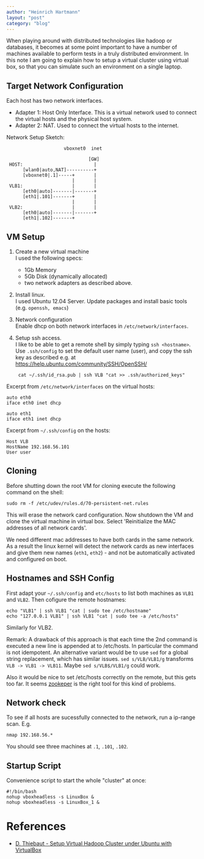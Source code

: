 ```yaml
---
author: "Heinrich Hartmann"
layout: "post"
category: "blog"
---
```


<!-- # Virtual Cluster -->

When playing around with distributed technologies like hadoop or
databases, it becomes at some point important to have a number of
machines available to perform tests in a truly distributed
environment. In this note I am going to explain how to setup a virtual
cluster using virtual box, so that you can simulate such an environment
on a single laptop.

## Target Network Configuration

Each host has two network interfaces.

* Adapter 1: Host Only Interface. This is a virtual network used to
  connect the virtual hosts and the physical host system.
* Adapter 2: NAT. Used to connect the virtual hosts to the internet.

Network Setup Sketch:

                         vboxnet0  inet
						 
                                  [GW]
     HOST:                          |
          [wlan0|auto,NAT]----------+
          [vboxnet0|.1]-----+       |
                            |       |
     VLB1:                  |       |
	      [eth0|auto]-------|-------+
	      [eth1|.101]-------+       |
                            |       |
     VLB2:                  |       |
	 	  [eth0|auto]-------|-------+
	      [eth1|.102]-------+


## VM Setup

1. Create a new virtual machine  
   I used the following specs:
   - 1Gb Memory
   - 5Gb Disk (dynamically allocated)
   - two network adapters as described above.
2. Install linux.  
   I used Ubuntu 12.04 Server.
   Update packages and install basic tools (e.g. `openssh, emacs`)
3. Network configuration  
   Enable dhcp on both network interfaces in `/etc/network/interfaces`.
4. Setup ssh access.  
   I like to be able to get a remote shell by simply typing `ssh <hostname>`.
   Use `.ssh/config` to set the default user name (user), and copy the ssh key
   as described e.g. at https://help.ubuntu.com/community/SSH/OpenSSH/

        cat ~/.ssh/id_rsa.pub | ssh VLB "cat >> .ssh/authorized_keys"

Excerpt from `/etc/network/interfaces` on the virtual hosts:

    auto eth0
    iface eth0 inet dhcp

    auto eth1
    iface eth1 inet dhcp

Excerpt from `~/.ssh/config` on the hosts:

    Host VLB
    HostName 192.168.56.101
    User user

## Cloning

Before shutting down the root VM for cloning execute the following
command on the shell:

    sudo rm -f /etc/udev/rules.d/70-persistent-net.rules

This will erase the network card configuration.  Now shutdown the VM
and clone the virtual machine in virtual box. Select 'Reinitialize the
MAC addresses of all network cards'.

We need different mac addresses to have both cards in the same
network. As a result the linux kernel will detect the network cards as
new interfaces and give them new names (`eth1`, `eth2`) - and not be
automatically activated and configured on boot.

## Hostnames and SSH Config

First adapt your `~/.ssh/config` and `etc/hosts` to list both machines
as `VLB1` and `VLB2`.  Then cofigure the remote hostnames:

    echo "VLB1" | ssh VLB1 "cat | sudo tee /etc/hostname"
    echo "127.0.0.1 VLB1" | ssh VLB1 "cat | sudo tee -a /etc/hosts"

Similarly for VLB2.

Remark: A drawback of this approach is that each time the 2nd command
is executed a new line is appended at to /etc/hosts. In particular the
command is not idempotent. An alternative variant would be to use
`sed` for a global string replacement, which has similar issues. `sed
s/VLB/VLB1/g` transforms `VLB -> VLB1 -> VLB11`. Maybe `sed
s/VLB$/VLB1/g` could work.

Also it would be nice to set /etc/hosts correctly on the remote, but
this gets too far. It seems [zookeper](http://zookeeper.apache.org/)
is the right tool for this kind of problems.

## Network check

To see if all hosts are sucessfully connected to the network, run a
ip-range scan. E.g.

    nmap 192.168.56.*

You should see three machines at `.1`, `.101`, `.102`.

## Startup Script

Convenience script to start the whole "cluster" at once:

    #!/bin/bash
	nohup vboxheadless -s LinuxBox &
	nohup vboxheadless -s LinuxBox_1 &


# References

* [D. Thiebaut - Setup Virtual Hadoop Cluster under Ubuntu with VirtualBox](http://cs.smith.edu/dftwiki/index.php/Setup_Virtual_Hadoop_Cluster_under_Ubuntu_with_VirtualBox
)
